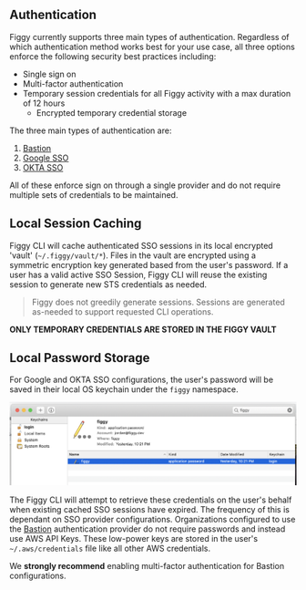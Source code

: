 
## Authentication

Figgy currently supports three main types of authentication. Regardless of which authentication method works best
for your use case, all three options enforce the following security best practices including:

- Single sign on
- Multi-factor authentication
- Temporary session credentials for all Figgy activity with a max duration of 12 hours
    - Encrypted temporary credential storage


The three main types of authentication are:

1. [Bastion](/deployment/bastion.html)
1. [Google SSO](/deployment/google.html)
1. [OKTA SSO](/deployment/okta.html)

All of these enforce sign on through a single provider and do not require multiple sets of credentials to be maintained. 

## Local Session Caching

Figgy CLI will cache authenticated SSO sessions in its local encrypted 'vault' (`~/.figgy/vault/*`). 
Files in the vault are encrypted using a symmetric encryption key generated based from the user's password. 
If a user has a valid active SSO Session, Figgy CLI will reuse the existing session to generate new 
STS credentials as needed.

> Figgy does not greedily generate sessions. Sessions are generated as-needed to support requested CLI operations. 

**ONLY TEMPORARY CREDENTIALS ARE STORED IN THE FIGGY VAULT** 

## Local Password Storage

For Google and OKTA SSO configurations, the user's password will be saved in their local OS keychain under 
the `figgy` namespace. 

![Auth Keychain](/images/architecture/auth-keychain.png)

The Figgy CLI will attempt to retrieve these credentials on the user's behalf when existing cached SSO sessions have expired.
The frequency of this is dependant on SSO provider configurations. Organizations configured to use the [Bastion](/deployment/bastion.html)
authentication provider do not require passwords and instead use AWS API Keys. These low-power keys are stored in the user's 
`~/.aws/credentials` file like all other AWS credentials. 

We **strongly recommend** enabling multi-factor authentication for Bastion configurations. 

